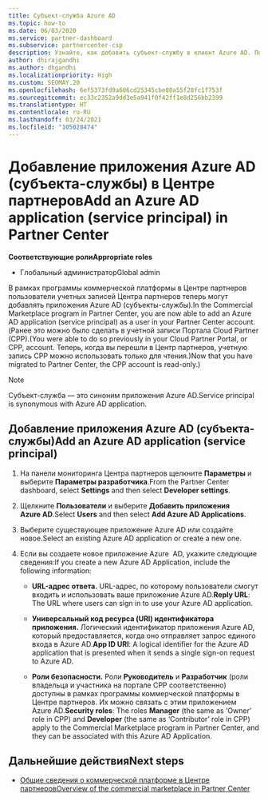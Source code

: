 ```yaml
---
title: Субъект-служба Azure AD
ms.topic: how-to
ms.date: 06/03/2020
ms.service: partner-dashboard
ms.subservice: partnercenter-csp
description: Узнайте, как добавить субъект-службу в клиент Azure AD. Подразумевается добавление приложения Azure AD (субъекта-службы) в Центре партнеров.
author: dhirajgandhi
ms.author: dhgandhi
ms.localizationpriority: High
ms.custom: SEOMAY.20
ms.openlocfilehash: 6ef5373fd9a606cd25345cbe80a55f28fc1f753f
ms.sourcegitcommit: ec33c2352a9dd3e5a941f0f42ff1e8d256bb2399
ms.translationtype: HT
ms.contentlocale: ru-RU
ms.lasthandoff: 03/24/2021
ms.locfileid: "105028474"
---
```

# <a name="add-an-azure-ad-application-service-principal-in-partner-center"></a><span data-ttu-id="e1f57-104">Добавление приложения Azure AD (субъекта-службы) в Центре партнеров</span><span class="sxs-lookup"><span data-stu-id="e1f57-104">Add an Azure AD application (service principal) in Partner Center</span></span>

<span data-ttu-id="e1f57-105">**Соответствующие роли**</span><span class="sxs-lookup"><span data-stu-id="e1f57-105">**Appropriate roles**</span></span>

- <span data-ttu-id="e1f57-106">Глобальный администратор</span><span class="sxs-lookup"><span data-stu-id="e1f57-106">Global admin</span></span>

<span data-ttu-id="e1f57-107">В рамках программы коммерческой платформы в Центре партнеров пользователи учетных записей Центра партнеров теперь могут добавлять приложения Azure AD (субъекты-службы).</span><span class="sxs-lookup"><span data-stu-id="e1f57-107">In the Commercial Marketplace program in Partner Center, you are now able to add an Azure AD application (service principal) as a user in your Partner Center account.</span></span> <span data-ttu-id="e1f57-108">(Ранее это можно было сделать в учетной записи Портала Cloud Partner (CPP).</span><span class="sxs-lookup"><span data-stu-id="e1f57-108">(You were able to do so previously in your Cloud Partner Portal, or CPP, account.</span></span> <span data-ttu-id="e1f57-109">Теперь, когда вы перешли в Центр партнеров, учетную запись CPP можно использовать только для чтения.)</span><span class="sxs-lookup"><span data-stu-id="e1f57-109">Now that you have migrated to Partner Center, the CPP account is read-only.)</span></span>
 
>[!Note] 
><span data-ttu-id="e1f57-110">Субъект-служба — это синоним приложения Azure AD.</span><span class="sxs-lookup"><span data-stu-id="e1f57-110">Service principal is synonymous with Azure AD application.</span></span>

## <a name="add-an-azure-ad-application-service-principal"></a><span data-ttu-id="e1f57-111">Добавление приложения Azure AD (субъекта-службы)</span><span class="sxs-lookup"><span data-stu-id="e1f57-111">Add an Azure AD application (service principal)</span></span>

1. <span data-ttu-id="e1f57-112">На панели мониторинга Центра партнеров щелкните **Параметры** и выберите **Параметры разработчика**.</span><span class="sxs-lookup"><span data-stu-id="e1f57-112">From the Partner Center dashboard, select **Settings** and then select **Developer settings**.</span></span>

2. <span data-ttu-id="e1f57-113">Щелкните **Пользователи** и выберите **Добавить приложения Azure AD**.</span><span class="sxs-lookup"><span data-stu-id="e1f57-113">Select **Users** and then select **Add Azure AD Applications**.</span></span>

3. <span data-ttu-id="e1f57-114">Выберите существующее приложение Azure AD или создайте новое.</span><span class="sxs-lookup"><span data-stu-id="e1f57-114">Select an existing Azure AD application or create a new one.</span></span>

4. <span data-ttu-id="e1f57-115">Если вы создаете новое приложение Azure  AD, укажите следующие сведения:</span><span class="sxs-lookup"><span data-stu-id="e1f57-115">If you create a new Azure AD Application, include the following information:</span></span>  

   - <span data-ttu-id="e1f57-116">**URL-адрес ответа.** URL-адрес, по которому пользователи смогут входить и использовать ваше приложение Azure AD.</span><span class="sxs-lookup"><span data-stu-id="e1f57-116">**Reply URL**: The URL where users can sign in to use your Azure AD application.</span></span>

   - <span data-ttu-id="e1f57-117">**Универсальный код ресурса (URI) идентификатора приложения.** Логический идентификатор приложения Azure AD, который предоставляется, когда оно отправляет запрос единого входа в Azure AD.</span><span class="sxs-lookup"><span data-stu-id="e1f57-117">**App ID URI**: A logical identifier for the Azure AD application that is presented when it sends a single sign-on request to Azure AD.</span></span>

   - <span data-ttu-id="e1f57-118">**Роли безопасности.** Роли **Руководитель** и **Разработчик** (роли владельца и участника на портале CPP соответственно) доступны в рамках программы коммерческой платформы в Центре партнеров. Их можно связать с этим приложением Azure AD.</span><span class="sxs-lookup"><span data-stu-id="e1f57-118">**Security roles**: The roles **Manager** (the same as  ‘Owner’ role in CPP) and **Developer** (the same as ‘Contributor’ role in CPP) apply to the Commercial Marketplace program in Partner Center, and they can be associated with this Azure AD Application.</span></span>  

## <a name="next-steps"></a><span data-ttu-id="e1f57-119">Дальнейшие действия</span><span class="sxs-lookup"><span data-stu-id="e1f57-119">Next steps</span></span>

- [<span data-ttu-id="e1f57-120">Общие сведения о коммерческой платформе в Центре партнеров</span><span class="sxs-lookup"><span data-stu-id="e1f57-120">Overview of the commercial marketplace in Partner Center</span></span>](csp-commercial-marketplace-overview.md)